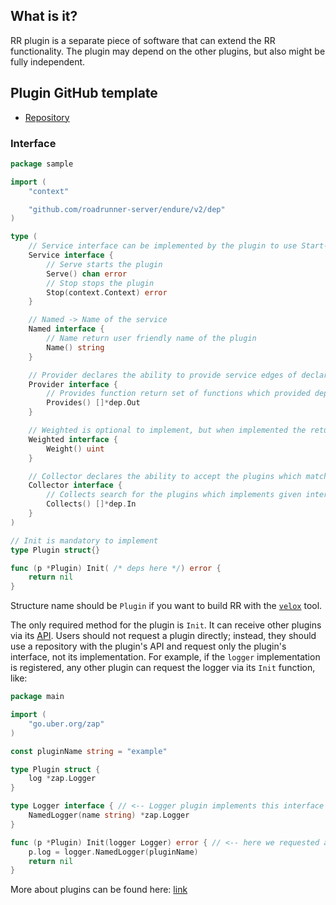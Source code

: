 ## What is it?

RR plugin is a separate piece of software that can extend the RR functionality. The plugin may depend on the other plugins, but also might be fully independent. 

## Plugin GitHub template

- [Repository](https://github.com/roadrunner-server/samples)

### Interface

```go
package sample

import (
	"context"

	"github.com/roadrunner-server/endure/v2/dep"
)

type (
	// Service interface can be implemented by the plugin to use Start-Stop functionality
	Service interface {
		// Serve starts the plugin
		Serve() chan error
		// Stop stops the plugin
		Stop(context.Context) error
	}

	// Named -> Name of the service
	Named interface {
		// Name return user friendly name of the plugin
		Name() string
	}

	// Provider declares the ability to provide service edges of declared types.
	Provider interface {
		// Provides function return set of functions which provided dependencies to other plugins
		Provides() []*dep.Out
	}

	// Weighted is optional to implement, but when implemented the return value added during the topological sort
	Weighted interface {
		Weight() uint
	}

	// Collector declares the ability to accept the plugins which match the provided method signature.
	Collector interface {
		// Collects search for the plugins which implements given interfaces in the args
		Collects() []*dep.In
	}
)

// Init is mandatory to implement
type Plugin struct{}

func (p *Plugin) Init( /* deps here */) error {
	return nil
}
```

Structure name should be `Plugin` if you want to build RR with the [`velox`](https://github.com/roadrunner-server/velox) tool.  

The only required method for the plugin is `Init`. It can receive other plugins via its [API](https://github.com/roadrunner-server/api).
Users should not request a plugin directly; instead, they should use a repository with the plugin's API and request only the plugin's interface, not its implementation. 
For example, if the `logger` implementation is registered, any other plugin can request the logger via its `Init` function, like:

```go
package main

import (
	"go.uber.org/zap"
)

const pluginName string = "example"

type Plugin struct {
	log *zap.Logger
}

type Logger interface { // <-- Logger plugin implements this interface
	NamedLogger(name string) *zap.Logger
}

func (p *Plugin) Init(logger Logger) error { // <-- here we requested a logger interface implementation from the RR container
	p.log = logger.NamedLogger(pluginName)
	return nil
}
```

More about plugins can be found here: [link](https://github.com/roadrunner-server/endure/tree/master/examples)

